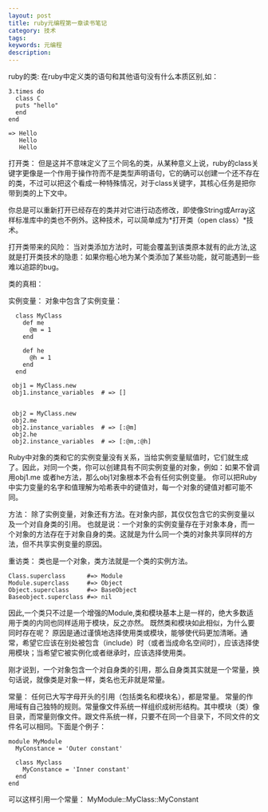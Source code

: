 ```yaml
---
layout: post
title: ruby元编程第一章读书笔记
category: 技术
tags: 
keywords: 元编程
description: 
---
```


ruby的类:
在ruby中定义类的语句和其他语句没有什么本质区别,如：

```
3.times do
  class C
  puts "hello"
  end
end

=> Hello
   Hello
   Hello
```

打开类：
但是这并不意味定义了三个同名的类，从某种意义上说，ruby的class关键字更像是一个作用于操作符而不是类型声明语句，它的确可以创建一个还不存在的类，不过可以把这个看成一种特殊情况，对于class关键字，其核心任务是把你带到类的上下文中。

你总是可以重新打开已经存在的类并对它进行动态修改，即使像String或Array这样标准库中的类也不例外。这种技术，可以简单成为*打开类（open class）*技术。

打开类带来的风险：
当对类添加方法时，可能会覆盖到该类原本就有的此方法,这就是打开类技术的隐患：如果你粗心地为某个类添加了某些功能，就可能遇到一些难以追踪的bug。


类的真相：
 
实例变量：
  对象中包含了实例变量：
```
  class MyClass
    def me
      @m = 1
    end
    
    def he
      @h = 1
    end
  end
 
 obj1 = MyClass.new
 obj1.instance_variables  # => []
 

 obj2 = MyClass.new
 obj2.me
 obj2.instance_variables  # => [:@m]
 obj2.he
 obj2.instance_variables  # => [:@m,:@h]

```

Ruby中对象的类和它的实例变量没有关系，当给实例变量赋值时，它们就生成了。因此，对同一个类，你可以创建具有不同实例变量的对象，例如：如果不曾调用obj1.me 或者he方法，那么obj1对象根本不会有任何实例变量。
你可以把Ruby中实力变量的名字和值理解为哈希表中的键值对，每一个对象的键值对都可能不同。


方法：
除了实例变量，对象还有方法。在对象内部，其仅仅包含它的实例变量以及一个对自身类的引用。
也就是说：一个对象的实例变量存在于对象本身，而一个对象的方法存在于对象自身的类。这就是为什么同一个类的对象共享同样的方法，但不共享实例变量的原因。

重访类：
类也是一个对象，类方法就是一个类的实例方法。

```
Class.superclass      #=> Module 
Module.superclass     #=> Object
Object.superclass     #=> BaseObject
Baseobject.superclass #=> nil 
```

因此,一个类只不过是一个增强的Module,类和模块基本上是一样的，绝大多数适用于类的内同也同样适用于模块，反之亦然。
既然类和模块如此相似，为什么要同时存在呢？
原因是通过谨慎地选择使用类或模块，能够使代码更加清晰。通常，希望它应该在别处被包含（include）时（或者当成命名空间时），应该选择使用模块；当希望它被实例化或者继承时，应该选择使用类。

刚才说到，一个对象包含一个对自身类的引用，那么自身类其实就是一个常量，换句话说，就像类是对象一样，类名也无非就是常量。

常量：
任何已大写字母开头的引用（包括类名和模块名），都是常量。
常量的作用域有自己独特的规则。常量像文件系统一样组织成树形结构。其中模块（类）像目录，而常量则像文件。跟文件系统一样，只要不在同一个目录下，不同文件的文件名可以相同。下面是个例子：

```
module MyModule
  MyConstance = 'Outer constant'

  class Myclass
    MyConstance = 'Inner constant'
  end
end
```

可以这样引用一个常量： MyModule::MyClass::MyConstant
